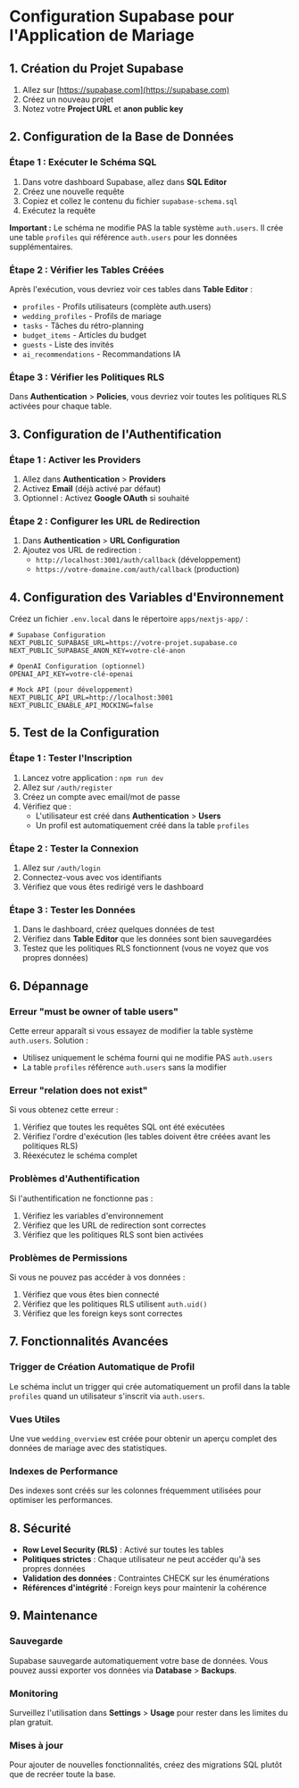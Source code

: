 # Configuration Supabase pour l'Application de Mariage

## 1. Création du Projet Supabase

1. Allez sur [https://supabase.com](https://supabase.com)
2. Créez un nouveau projet
3. Notez votre **Project URL** et **anon public key**

## 2. Configuration de la Base de Données

### Étape 1 : Exécuter le Schéma SQL

1. Dans votre dashboard Supabase, allez dans **SQL Editor**
2. Créez une nouvelle requête
3. Copiez et collez le contenu du fichier `supabase-schema.sql`
4. Exécutez la requête

**Important :** Le schéma ne modifie PAS la table système `auth.users`. Il crée une table `profiles` qui référence `auth.users` pour les données supplémentaires.

### Étape 2 : Vérifier les Tables Créées

Après l'exécution, vous devriez voir ces tables dans **Table Editor** :
- `profiles` - Profils utilisateurs (complète auth.users)
- `wedding_profiles` - Profils de mariage
- `tasks` - Tâches du rétro-planning
- `budget_items` - Articles du budget
- `guests` - Liste des invités
- `ai_recommendations` - Recommandations IA

### Étape 3 : Vérifier les Politiques RLS

Dans **Authentication** > **Policies**, vous devriez voir toutes les politiques RLS activées pour chaque table.

## 3. Configuration de l'Authentification

### Étape 1 : Activer les Providers

1. Allez dans **Authentication** > **Providers**
2. Activez **Email** (déjà activé par défaut)
3. Optionnel : Activez **Google OAuth** si souhaité

### Étape 2 : Configurer les URL de Redirection

1. Dans **Authentication** > **URL Configuration**
2. Ajoutez vos URL de redirection :
   - `http://localhost:3001/auth/callback` (développement)
   - `https://votre-domaine.com/auth/callback` (production)

## 4. Configuration des Variables d'Environnement

Créez un fichier `.env.local` dans le répertoire `apps/nextjs-app/` :

```env
# Supabase Configuration
NEXT_PUBLIC_SUPABASE_URL=https://votre-projet.supabase.co
NEXT_PUBLIC_SUPABASE_ANON_KEY=votre-clé-anon

# OpenAI Configuration (optionnel)
OPENAI_API_KEY=votre-clé-openai

# Mock API (pour développement)
NEXT_PUBLIC_API_URL=http://localhost:3001
NEXT_PUBLIC_ENABLE_API_MOCKING=false
```

## 5. Test de la Configuration

### Étape 1 : Tester l'Inscription

1. Lancez votre application : `npm run dev`
2. Allez sur `/auth/register`
3. Créez un compte avec email/mot de passe
4. Vérifiez que :
   - L'utilisateur est créé dans **Authentication** > **Users**
   - Un profil est automatiquement créé dans la table `profiles`

### Étape 2 : Tester la Connexion

1. Allez sur `/auth/login`
2. Connectez-vous avec vos identifiants
3. Vérifiez que vous êtes redirigé vers le dashboard

### Étape 3 : Tester les Données

1. Dans le dashboard, créez quelques données de test
2. Vérifiez dans **Table Editor** que les données sont bien sauvegardées
3. Testez que les politiques RLS fonctionnent (vous ne voyez que vos propres données)

## 6. Dépannage

### Erreur "must be owner of table users"

Cette erreur apparaît si vous essayez de modifier la table système `auth.users`. Solution :
- Utilisez uniquement le schéma fourni qui ne modifie PAS `auth.users`
- La table `profiles` référence `auth.users` sans la modifier

### Erreur "relation does not exist"

Si vous obtenez cette erreur :
1. Vérifiez que toutes les requêtes SQL ont été exécutées
2. Vérifiez l'ordre d'exécution (les tables doivent être créées avant les politiques RLS)
3. Réexécutez le schéma complet

### Problèmes d'Authentification

Si l'authentification ne fonctionne pas :
1. Vérifiez les variables d'environnement
2. Vérifiez que les URL de redirection sont correctes
3. Vérifiez que les politiques RLS sont bien activées

### Problèmes de Permissions

Si vous ne pouvez pas accéder à vos données :
1. Vérifiez que vous êtes bien connecté
2. Vérifiez que les politiques RLS utilisent `auth.uid()`
3. Vérifiez que les foreign keys sont correctes

## 7. Fonctionnalités Avancées

### Trigger de Création Automatique de Profil

Le schéma inclut un trigger qui crée automatiquement un profil dans la table `profiles` quand un utilisateur s'inscrit via `auth.users`.

### Vues Utiles

Une vue `wedding_overview` est créée pour obtenir un aperçu complet des données de mariage avec des statistiques.

### Indexes de Performance

Des indexes sont créés sur les colonnes fréquemment utilisées pour optimiser les performances.

## 8. Sécurité

- **Row Level Security (RLS)** : Activé sur toutes les tables
- **Politiques strictes** : Chaque utilisateur ne peut accéder qu'à ses propres données
- **Validation des données** : Contraintes CHECK sur les énumérations
- **Références d'intégrité** : Foreign keys pour maintenir la cohérence

## 9. Maintenance

### Sauvegarde

Supabase sauvegarde automatiquement votre base de données. Vous pouvez aussi exporter vos données via **Database** > **Backups**.

### Monitoring

Surveillez l'utilisation dans **Settings** > **Usage** pour rester dans les limites du plan gratuit.

### Mises à jour

Pour ajouter de nouvelles fonctionnalités, créez des migrations SQL plutôt que de recréer toute la base. 